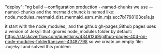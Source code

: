 "deploy": "ng build --configuration production --named-chunks
we use --named-chunks and the mermaid chunck is named like: node_modules_mermaid_dist_mermaid_esm_min_mjs.ecc7b1798163ce1a.js

it start with the node_modules_ and the github gh-pages,Github pages uses a version of Jekyll that ignores node_modules folder by default:
https://stackoverflow.com/questions/43481269/github-pages-404-on-node-modules-folder#answer-43487798
so we create an empty file: .nojekyll and solved this problem
